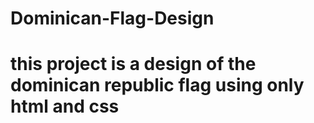 # Dominican-Flag-Design
# this project is a design of the dominican republic flag using only html and css
